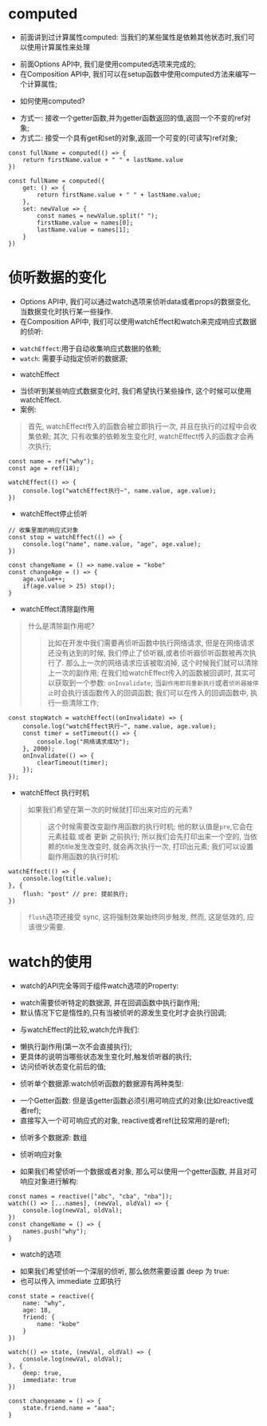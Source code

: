 # computed
* 前面讲到过计算属性computed: 当我们的某些属性是依赖其他状态时,我们可以使用计算属性来处理
- 前面Options API中, 我们是使用computed选项来完成的;
- 在Composition API中, 我们可以在setup函数中使用computed方法来编写一个计算属性;
* 如何使用computed?
- 方式一: 接收一个getter函数,并为getter函数返回的值,返回一个不变的ref对象;
- 方式二: 接受一个具有get和set的对象,返回一个可变的(可读写)ref对象;
```
const fullName = computed(() => {
    return firstName.value + " " + lastName.value
})

const fullName = computed({
    get: () => {
        return firstName.value + " " + lastName.value;
    },
    set: newValue => {
        const names = newValue.split(" ");
        firstName.value = names[0];
        lastName.value = names[1];
    }
})
```  

# 侦听数据的变化
* Options API中, 我们可以通过watch选项来侦听data或者props的数据变化, 当数据变化时执行某一些操作.
* 在Composition API中, 我们可以使用watchEffect和watch来完成响应式数据的侦听:
- `watchEffect`:用于自动收集响应式数据的依赖;
- `watch`: 需要手动指定侦听的数据源;

* watchEffect
- 当侦听到某些响应式数据变化时, 我们希望执行某些操作, 这个时候可以使用watchEffect.
- 案例:
> 首先, watchEffect传入的函数会被立即执行一次, 并且在执行的过程中会收集依赖;
> 其次, 只有收集的依赖发生变化时, watchEffect传入的函数才会再次执行;
```
const name = ref("why");
const age = ref(18);

watchEffect(() => {
    console.log("watchEffect执行~", name.value, age.value);
})
```  
- watchEffect停止侦听
```
// 收集里面的响应式对象
const stop = watchEffect(() => {
    console.log("name", name.value, "age", age.value);
})

const changeName = () => name.value = "kobe"
const changeAge = () => {
    age.value++;
    if(age.value > 25) stop();
}
```  
- watchEffect清除副作用
> 什么是清除副作用呢?
>> 比如在开发中我们需要再侦听函数中执行网络请求, 但是在网络请求还没有达到的时候, 我们停止了侦听器,或者侦听器侦听函数被再次执行了.
>> 那么上一次的网络请求应该被取消掉, 这个时候我们就可以清除上一次的副作用;
> 在我们给watchEffect传入的函数被回调时, 其实可以获取到一个参数: `onInvalidate`;
>> 当`副作用即将重新执行`或者`侦听器被停止`时会执行该函数传入的回调函数;
>> 我们可以在传入的回调函数中, 执行一些清除工作;
```
const stopWatch = watchEffect((onInvalidate) => {
    console.log("watchEffect执行~", name.value, age.value);
    const timer = setTimeout(() => {
        console.log("网络请求成功");
    }, 2000);
    onInvalidate(() => {
        clearTimeout(timer);
    });
});
```  
- watchEffect 执行时机
> 如果我们希望在第一次的时候就打印出来对应的元素?
>> 这个时候需要改变副作用函数的执行时机;
>> 他的默认值是`pre`,它会在元素挂载 或者 更新 之前执行;
>> 所以我们会先打印出来一个空的, 当依赖的title发生改变时, 就会再次执行一次, 打印出元素;
> 我们可以设置副作用函数的执行时机:
```
watchEffect(() => {
    console.log(title.value);
}, {
    flush: "post" // pre: 提前执行; 
})
```  
> `flush`选项还接受 sync, 这将强制效果始终同步触发, 然而, 这是低效的, 应该很少需要.

# watch的使用

* watch的API完全等同于组件watch选项的Property:
- watch需要侦听特定的数据源, 并在回调函数中执行副作用;
- 默认情况下它是惰性的,只有当被侦听的源发生变化时才会执行回调;

* 与watchEffect的比较,watch允许我们:
- 懒执行副作用(第一次不会直接执行);
- 更具体的说明当哪些状态发生变化时,触发侦听器的执行;
- 访问侦听状态变化前后的值;

* 侦听单个数据源:watch侦听函数的数据源有两种类型:
- 一个Getter函数: 但是该getter函数必须引用可响应式的对象(比如reactive或者ref);
- 直接写入一个可可响应式的对象, reactive或者ref(比较常用的是ref);

* 侦听多个数据源: 数组

* 侦听响应对象
- 如果我们希望侦听一个数据或者对象, 那么可以使用一个getter函数, 并且对可响应对象进行解构:
```
const names = reactive(["abc", "cba", "nba"]);
watch(() => [...names], (newVal, oldVal) => {
    console.log(newVal, oldVal);
})
const changeName = () => {
    names.push("why");
}
```  

* watch的选项
- 如果我们希望侦听一个深层的侦听, 那么依然需要设置 deep 为 true:
- 也可以传入 immediate 立即执行
```
const state = reactive({
    name: "why",
    age: 18,
    friend: {
        name: "kobe"
    }
})

watch(() => state, (newVal, oldVal) => {
    console.log(newVal, oldVal);
}, {
    deep: true,
    immediate: true
})

const changename = () => {
    state.friend.name = "aaa";
}
```  
